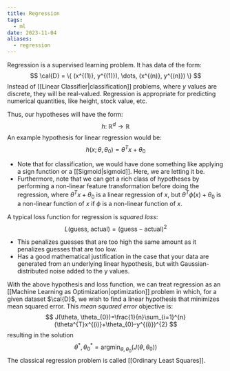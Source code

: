 ```yaml
---
title: Regression
tags:
  - ml
date: 2023-11-04
aliases:
  - regression
---
```

Regression is a supervised learning problem. It has data of the form:
$$
\cal{D} = \{ (x^{(1)}, y^{(1)}), \dots, (x^{(n)}, y^{(n)}) \} 
$$
Instead of [[Linear Classifier|classification]] problems, where $y$ values are discrete, they will be real-valued. Regression is appropriate for predicting numerical quantities, like height, stock value, etc. 

Thus, our hypotheses will have the form:
$$
h: \; \mathbb{R}^{d} \to \mathbb{R}
$$
An example hypothesis for linear regression would be:
$$
h(x; \theta, \theta_{0}) = \theta^{T}x+\theta_{0}
$$
- Note that for classification, we would have done something like applying a $\mathrm{sign}$ function or a [[Sigmoid|sigmoid]]. Here, we are letting it be. 
- Furthermore, note that we can get a rich class of hypotheses by performing a non-linear feature transformation before doing the regression, where $\theta^{T}x + \theta_{0}$ is a linear regression of $x$, but $\theta^{T}\phi(x)+ \theta_{0}$ is a non-linear function of $x$ if $\phi$ is a non-linear function of $x.$

A typical loss function for regression is *squared loss*:
$$
L\text{(guess, actual)} = (\text{guess} - \text{actual})^{2}
$$
- This penalizes guesses that are too high the same amount as it penalizes guesses that are too low.
- Has a good mathematical justification in the case that your data are generated from an underlying linear hypothesis, but with Gaussian-distributed noise added to the y values.

With the above hypothesis and loss function, we can treat regression as an [[Machine Learning as Optimization|optimization]] problem in which, for a given dataset $\cal{D}$, we wish to find a linear hypothesis that minimizes mean squared error. This *mean squared error* objective is:
$$
J(\theta, \theta_{0})=\frac{1}{n}\sum_{i=1}^{n}(\theta^{T}x^{(i)}+\theta_{0}-y^{(i)})^{2}
$$
resulting in the solution
$$
\theta^{*}, \theta_{0}^{*} = \mathrm{argmin}_{\theta, \theta_{0}}(J(\theta, \theta_{0}))
$$
The classical regression problem is called [[Ordinary Least Squares]].